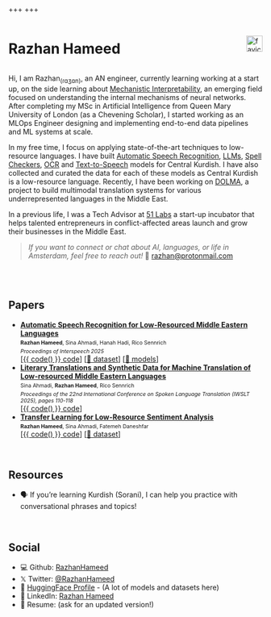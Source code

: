 +++
+++

<div style="display: flex; justify-content: space-between; align-items: center;">
    <h1>Razhan Hameed</h1>
    <img src="/favicon.ico" alt="favicon" style="height: 32px; width: 32px;">
</div>


Hi, I am Razhan<sub>(ɾɑʒɑn)</sub>, an AN engineer, currently learning working at a start up, on the side learning about [Mechanistic Interpretability](https://github.com/RazhanHameed/MI_playground), an emerging field focused on understanding the internal mechanisms of neural networks. After completing my MSc in Artificial Intelligence from Queen Mary University of London (as a Chevening Scholar), I started working as an MLOps Engineer designing and implementing end-to-end data pipelines and ML systems at scale.
<br>


In my free time, I focus on applying state-of-the-art techniques to low-resource languages. I have built [Automatic Speech Recognition](https://huggingface.co/spaces/razhan/whisper-ckb-demo), [LLMs](https://github.com/RazhanHameed/kurdish-llama), [Spell Checkers](https://github.com/RazhanHameed/kurd-spell), [OCR](https://github.com/RazhanHameed/kurdish-ocr) and [Text-to-Speech](https://huggingface.co/razhan/mms-tts-ckb) models for Central Kurdish. I have also collected and curated the data for each of these models as Central Kurdish is a low-resource language. Recently, I have been working on [DOLMA](https://dolma-nlp.github.io), a project to build multimodal translation systems for various underrepresented languages in the Middle East.<br>

In a previous life, I was a Tech Advisor at [51 Labs](https://fiveonelabs.org/) a start-up incubator that helps talented entrepreneurs in conflict-affected areas launch and grow their businesses in the Middle East.<br />

> *If you want to connect or chat about AI, languages, or life in Amsterdam, feel free to reach out!* 📨 [razhan@protonmail.com](mailto:razhan@protonmail.com)
<br>


<br>

## Papers
- **[Automatic Speech Recognition for Low-Resourced Middle Eastern Languages](https://sinaahmadi.github.io/docs/articles/hameed2025ASR-ME.pdf)** \
  <span style="font-size:0.75em;"><strong>Razhan Hameed</strong>, Sina Ahmadi, Hanah Hadi, Rico Sennrich</span> \
  <span style="font-size:0.75em; font-style:italic;">Proceedings of Interspeech 2025</span> \
  [[{{ code() }} code](https://github.com/DOLMA-NLP/asr)] [[🤗 dataset](https://huggingface.co/datasets/razhan/DOLMA-speech)] [[🤗 models](https://huggingface.co/collections/razhan/dolma-asr-models-686d7c2f95e8b3d776ec2d31)]
- **[Literary Translations and Synthetic Data for Machine Translation of Low-resourced Middle Eastern Languages](https://aclanthology.org/2025.iwslt-1.10.pdf)** \
  <span style="font-size:0.75em;">Sina Ahmadi, <strong>Razhan Hameed</strong>, Rico Sennrich</span> \
  <span style="font-size:0.75em; font-style:italic;">Proceedings of the 22nd International Conference on Spoken Language Translation (IWSLT 2025), pages 110-118</span> \
  [[{{ code() }} code](https://github.com/DOLMA-NLP/bitext-mining)]
- **[Transfer Learning for Low-Resource Sentiment Analysis](https://arxiv.org/abs/2304.04703)** \
  <span style="font-size:0.75em;"><strong>Razhan Hameed</strong>, Sina Ahmadi, Fatemeh Daneshfar</span> \
  [[{{ code() }} code](https://github.com/RazhanHameed)] [[🤗 dataset](https://huggingface.co/datasets/razhan/sentiment)]
<br>

<!-- ## projects -->



## Resources

- 🗣 If you’re learning Kurdish (Sorani), I can help you practice with conversational phrases and topics!

<br />

## Social

- 💻 Github: [RazhanHameed](https://github.com/RazhanHameed)
- 𝕏 Twitter: [@RazhanHameed](https://twitter.com/RazhanHameed)
- 🤗 [HuggingFace Profile](https://huggingface.co/razhan/) - (A lot of models and datasets here)
- 💼 LinkedIn: [Razhan Hameed](https://www.linkedin.com/in/razhan-hameed/)
- 📄 Resume: (ask for an updated version!)